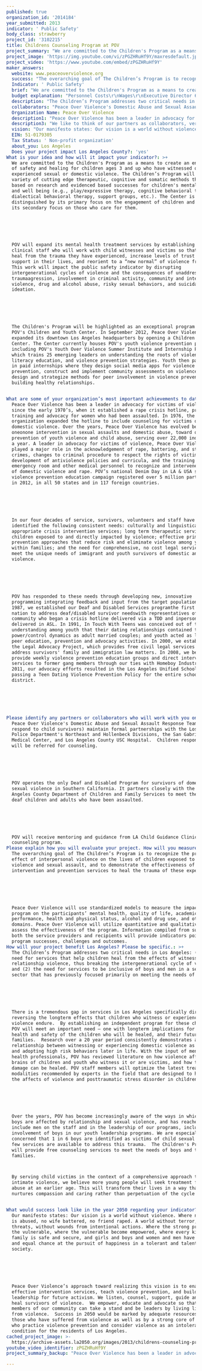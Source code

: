 ```yaml
---
published: true
organization_id: '2014184'
year_submitted: 2013
indicator: ' Public Safety'
body_class: strawberry
project_id: '3102215'
title: Childrens Counseling Program at POV
project_summary: "We are committed to the Children's Program as a means to create an environment of safety and healing for children ages 3 and up who have witnessed or experienced sexual or domestic violence. The Children’s Program will use a variety of cutting edge therapeutic, cognitive and somatic methods that are based on research and evidenced based successes for children's mental health and well being (e.g., play/expressive therapy, cognitive behavioral therapy, dialectical behavioral therapy, support groups, etc.). The Center is distinguished by its primary focus on the engagement of children and youth and its secondary focus on those who care for them. \r\n\r\nPOV will expand its mental health treatment services by establishing expert, clinical staff who will work with child witnesses and victims so that they can heal from the trauma they have experienced, increase levels of trust and support in their lives, and re-orient to a “new normal” of violence free lives. This work will impact the public safety indicator by disrupting intergenerational cycles of violence and the consequences of unaddressed trauma--agression, involvement in criminal activity, community and interpersonal violence, drug and alcohol abuse, risky sexual behaviors, and suicidal ideation. \r\n\r\nThe Children's Program will be highlighted as an exceptional program within POV's Children and Youth Center. In September 2012, Peace Over Violence  expanded its downtown Los Angeles headquarters by opening a Children and Youth Center. The Center currently houses POV's youth violence prevention programs, including POV's Youth Over Violence Summer Institute and Internship Program which trains 25 emerging leaders on understanding the roots of violence, media literacy education, and violence prevention strategies. Youth then participate in paid internships where they design social media apps for violence prevention, construct and implement community assessments on violence and design and strategize methods for peer involvement in violence prevention and building healthy relationships. \r\n"
project_image: 'https://img.youtube.com/vi/zPGZHRuHf9Y/maxresdefault.jpg'
project_video: 'https://www.youtube.com/embed/zPGZHRuHf9Y'
maker_answers:
  website: www.peaceoverviolence.org
  success: "The overarching goal of The Children’s Program is to recognize the profound effect of interpersonal violence on the lives of children exposed to domestic violence and sexual assault, and to demonstrate the effectiveness of intervention and prevention services to heal the trauma of these experiences.\r\n\r\nPeace Over Violence will use standardized models to measure the impact of the program on the participants’ mental health, quality of life, academic performance, health and physical status, alcohol and drug use, and other domains. Peace Over Violence will utilize quantitative and qualitative data to assess the effectiveness of the program. Information compiled from surveys of both the service providers and recipients will provide indicators pointing to program successes, challenges and outcomes. "
  Indicator: ' Public Safety'
  brief: "We are committed to the Children's Program as a means to create an environment of safety and healing for children ages 3 and up who have witnessed or experienced sexual or domestic violence. The Children’s Program will use a variety of cutting edge therapeutic, cognitive and somatic methods that are based on research and evidenced based successes for children's mental health and well being (e.g., play/expressive therapy, cognitive behavioral therapy, dialectical behavioral therapy, support groups, etc.). The Center is distinguished by its primary focus on the engagement of children and youth and its secondary focus on those who care for them. \r\n\r\nPOV will expand its mental health treatment services by establishing expert, clinical staff who will work with child witnesses and victims so that they can heal from the trauma they have experienced, increase levels of trust and support in their lives, and re-orient to a “new normal” of violence free lives. This work will impact the public safety indicator by disrupting intergenerational cycles of violence and the consequences of unaddressed trauma--agression, involvement in criminal activity, community and interpersonal violence, drug and alcohol abuse, risky sexual behaviors, and suicidal ideation. \r\n\r\nThe Children's Program will be highlighted as an exceptional program within POV's Children and Youth Center. In September 2012, Peace Over Violence  expanded its downtown Los Angeles headquarters by opening a Children and Youth Center. The Center currently houses POV's youth violence prevention programs, including POV's Youth Over Violence Summer Institute and Internship Program which trains 25 emerging leaders on understanding the roots of violence, media literacy education, and violence prevention strategies. Youth then participate in paid internships where they design social media apps for violence prevention, construct and implement community assessments on violence and design and strategize methods for peer involvement in violence prevention and building healthy relationships. \r\n"
  budget explanation: "Personnel Costs\r\nWages\r\nExecutive Director 6,055\r\nAssociate Director: Operations 4,704\r\nProject Director 5,075\r\nClinical Director 100,485\r\nClerical/Fiscal Assistant 3,734\r\nCase Manager 30,450\r\nTotal Wages 150,503\r\n\r\nFringe Benefits \r\nFICA Taxes 11,238 7.467% \r\nSUI Taxes 899\r\nHealth/Dental 9,446 \r\nWorker's Compensation 2,638\r\nParking 3,078\r\nTotal Fringe Benefits 27,299\r\nTotal Personnel Costs 177,802\r\n\r\nOperating Costs\r\nSpace Lease 12,811\r\nTelephone 2,148\r\nSupplies 2,279\r\nChildren's Room Supplies 2,500\r\nPostage 585\r\nPrinting 1,361\r\nInsurance 1,024\r\nEquipment Lease 1,516\r\nMileage 1,200\r\nParking 600\r\nPayroll Service 200\r\nController Consultant 1,188\r\nCounselor Consultants 3,000\r\nMIS Consultant 1,782\r\nTravel 15,000\r\nSubcontractors:\r\nEcho Center 75,000\r\n\r\nTotal Operating Costs 122,198\r\nTotal Project Costs 300,000\r\n"
  description: "The Children’s Program addresses two critical needs in Los Angeles: (1) the need for services that help children heal from the effects of witnessing relationship violence, thus breaking the intergenerational cycle of violence; and (2) the need for services to be inclusive of boys and men in a service sector that has previously focused primarily on meeting the needs of women.\r\n\r\nThere is a tremendous gap in services in Los Angeles specifically directed to reversing the long-term effects that children who witness or experience family violence endure.  By establishing an independent program for these children, POV will meet an important need – one with long-term implications for the health and safety of the children who will be healed, and their future families.  Research over a 20 year period consistently demonstrates a direct relationship between witnessing or experiencing domestic violence as a child, and adopting high risk behaviors later in life. With the input of mental health professionals, POV has reviewed literature on how violence affects the brains of children and youth who witness it or are victims, and how this damage can be healed. POV staff members will optimize the latest treatment modalities recommended by experts in the field that are designed to help heal the affects of violence and post-traumatic stress disorder in children. \r\n\r\nOver the years, POV has become increasingly aware of the ways in which men and boys are affected by relationship and sexual violence, and has reached out to include men on the staff and in the leadership of our programs, including the involvement of boys in our youth leadership programs. We are especially concerned that 1 in 6 boys are identified as victims of child sexual abuse and few services are available to address this trauma.  The Children's Program will provide free counseling services to meet the needs of boys and their families.  \r\nBy serving child victims in the context of a comprehensive approach to prevent intimate violence, we believe more young people will seek treatment for their abuse at an earlier age. This will transform their lives in a way that nurtures compassion and caring rather than perpetuation of the cycle of abuse.\r\n"
  collaborators: "Peace Over Violence's Domestic Abuse and Sexual Assault Response Teams (who respond to child survivors) maintain formal partnerships with the Los Angeles Police Department's Northeast and Hollenbeck Divisions, the San Gabriel Valley Medical Center, and Los Angeles County USC Hospital.  Children responded to will be referred for counseling.\r\n\r\nPOV operates the only Deaf and Disabled Program for survivors of domestic and sexual violence in Southern California. It partners closely with the Los Angeles County Department of Children and Family Services to meet the needs of deaf children and adults who have been assaulted. \r\n\r\nPOV will receive mentoring and guidance from LA Child Guidance Clinic counseling program.  "
  Organization Name: Peace Over Violence
  description1: "Peace Over Violence has been a leader in advocacy for victims of violence since the early 1970’s, when it established a rape crisis hotline, prevention training and advocacy for women who had been assaulted. In 1976, the organization expanded the hotline to include counseling for victims of domestic violence. Over the years, Peace Over Violence has evolved beyond one-on-one intervention in sexual assaults and domestic abuse, toward one-by-one prevention of youth violence and child abuse, serving over 22,000 individuals a year. A leader in advocacy for victims of violence, Peace Over Violence played a major role in the acknowledgement of rape, battering, and stalking as crimes, changes to criminal procedure to respect the rights of victims, the development of anti-violence policies and curricula, and the training of emergency room and other medical personnel to recognize and intervene in cases of domestic violence and rape. POV’s national Denim Day in LA & USA sexual violence prevention education campaign registered over 5 million participants in 2012, in all 50 states and in 117 foreign countries.\r\n\r\nIn our four decades of service, survivors, volunteers and staff have identified the following consistent needs: culturally and linguistically appropriate crisis intervention services; long term therapeutic services for children exposed to and directly impacted by violence; effective primary prevention approaches that reduce risk and eliminate violence among youth and within families; and the need for comprehensive, no cost legal services to meet the unique needs of immigrant and youth survivors of domestic and sexual violence. \r\n\r\nPOV has responded to these needs through developing new, innovative programming integrating feedback and input from the target population. In 1987, we established our Deaf and Disabled Services program--the first in the nation to address deaf/disabled survivor needs--with representatives of the Deaf community who began a crisis hotline delivered via a TDD and in-person services delivered in ASL. In 1991, In Touch With Teens was conceived out of the understanding among youth that their dating relationships contained the same power/control dynamics as adult married couples; and youth acted as leaders in peer education, prevention and advocacy activities. In 2000, we established the Legal Advocacy Project, which provides free civil legal services to address survivors' family and immigration law matters. In 2008, we began to provide weekly violence prevention education groups and direct intervention services to former gang members through our ties with Homeboy Industries. In 2011, our advocacy efforts resulted in the Los Angeles Unified School District passing a Teen Dating Violence Prevention Policy for the entire school district.\r\n\r\n "
  description3: "We like to think of our partners as collaborators, versus competitors. Especially given the critical nature of our work, we have found that strong alliances have lead to improved services for survivors and new funding opportunities to support innovative collaborations. \r\n\r\nPOV has a strong commitment to working in collaboration with a diverse network of organizations that address the complex needs of Los Angeles communities.  We have long-term relationships with the LA Unified School District, the City of Los Angeles, the LA Police Department, community based organizations, and a number of medical and social service providers. As a co-founder of local and statewide groups, POV staff members continue to hold leadership roles in the California Partnership to End Domestic Violence, California Coalition Against Sexual Assault, and, locally, leads the Right Response Collaborative (a partnership working toward improving response and treatment of victims of interpersonal violence who are deaf or disabled) and the LA Child Sexual Abuse Prevention Advisory Council. POV is involved in several national collaborative partnerships. We have implemented \"Start Strong: Building Healthy Teen Relationships,\" an initiative of The Robert Wood Johnson Foundation to educate middle school students about preventing relationship violence and as part of the \"Building Healthy Communities\" Initiative of The California Endowment, POV works with approximately 40 organizations in South LA to address the factors that contribute to poor health in the area, including interpersonal violence.\r\n\r\n"
  vision: "Our manifesto states: Our vision is a world without violence. Where no child is abused, no wife battered, no friend raped. A world without terror, without threats, without wounds from intentional actions. Where the strong provide for the vulnerable, where the vulnerable become empowered, where every kind of family is safe and secure, and girls and boys and women and men have a fair and equal chance at the pursuit of happiness in a tolerant and talented society.\r\n\r\nPeace Over Violence’s approach toward realizing this vision is to enact effective intervention services, teach violence prevention, and build leadership for future activism. We listen, counsel, support, guide and work to heal survivors of violence.  We empower, educate and advocate so that all members of our community can take a stand and be leaders by living lives free from violence.  Success in 2050 would be marked by adequate resources for those who have suffered from violence as well as by a strong core of leaders who practice violence prevention and consider violence as an intolerable condition for the residents of Los Angeles. "
  EIN: 51-0179305
  Tax Status: ' Non-profit organization'
  about_you: Los Angeles
  Does your project impact Los Angeles County?: 'yes'
What is your idea and how will it impact your indicator?: >+
  We are committed to the Children's Program as a means to create an environment
  of safety and healing for children ages 3 and up who have witnessed or
  experienced sexual or domestic violence. The Children’s Program will use a
  variety of cutting edge therapeutic, cognitive and somatic methods that are
  based on research and evidenced based successes for children's mental health
  and well being (e.g., play/expressive therapy, cognitive behavioral therapy,
  dialectical behavioral therapy, support groups, etc.). The Center is
  distinguished by its primary focus on the engagement of children and youth and
  its secondary focus on those who care for them. 






  POV will expand its mental health treatment services by establishing expert,
  clinical staff who will work with child witnesses and victims so that they can
  heal from the trauma they have experienced, increase levels of trust and
  support in their lives, and reorient to a “new normal” of violence free lives.
  This work will impact the public safety indicator by disrupting
  intergenerational cycles of violence and the consequences of unaddressed
  traumaagression, involvement in criminal activity, community and interpersonal
  violence, drug and alcohol abuse, risky sexual behaviors, and suicidal
  ideation. 






  The Children's Program will be highlighted as an exceptional program within
  POV's Children and Youth Center. In September 2012, Peace Over Violence 
  expanded its downtown Los Angeles headquarters by opening a Children and Youth
  Center. The Center currently houses POV's youth violence prevention programs,
  including POV's Youth Over Violence Summer Institute and Internship Program
  which trains 25 emerging leaders on understanding the roots of violence, media
  literacy education, and violence prevention strategies. Youth then participate
  in paid internships where they design social media apps for violence
  prevention, construct and implement community assessments on violence and
  design and strategize methods for peer involvement in violence prevention and
  building healthy relationships. 


What are some of your organization’s most important achievements to date?: >-
  Peace Over Violence has been a leader in advocacy for victims of violence
  since the early 1970’s, when it established a rape crisis hotline, prevention
  training and advocacy for women who had been assaulted. In 1976, the
  organization expanded the hotline to include counseling for victims of
  domestic violence. Over the years, Peace Over Violence has evolved beyond
  oneonone intervention in sexual assaults and domestic abuse, toward onebyone
  prevention of youth violence and child abuse, serving over 22,000 individuals
  a year. A leader in advocacy for victims of violence, Peace Over Violence
  played a major role in the acknowledgement of rape, battering, and stalking as
  crimes, changes to criminal procedure to respect the rights of victims, the
  development of antiviolence policies and curricula, and the training of
  emergency room and other medical personnel to recognize and intervene in cases
  of domestic violence and rape. POV’s national Denim Day in LA & USA sexual
  violence prevention education campaign registered over 5 million participants
  in 2012, in all 50 states and in 117 foreign countries.






  In our four decades of service, survivors, volunteers and staff have
  identified the following consistent needs: culturally and linguistically
  appropriate crisis intervention services; long term therapeutic services for
  children exposed to and directly impacted by violence; effective primary
  prevention approaches that reduce risk and eliminate violence among youth and
  within families; and the need for comprehensive, no cost legal services to
  meet the unique needs of immigrant and youth survivors of domestic and sexual
  violence. 






  POV has responded to these needs through developing new, innovative
  programming integrating feedback and input from the target population. In
  1987, we established our Deaf and Disabled Services programthe first in the
  nation to address deaf/disabled survivor needswith representatives of the Deaf
  community who began a crisis hotline delivered via a TDD and inperson services
  delivered in ASL. In 1991, In Touch With Teens was conceived out of the
  understanding among youth that their dating relationships contained the same
  power/control dynamics as adult married couples; and youth acted as leaders in
  peer education, prevention and advocacy activities. In 2000, we established
  the Legal Advocacy Project, which provides free civil legal services to
  address survivors' family and immigration law matters. In 2008, we began to
  provide weekly violence prevention education groups and direct intervention
  services to former gang members through our ties with Homeboy Industries. In
  2011, our advocacy efforts resulted in the Los Angeles Unified School District
  passing a Teen Dating Violence Prevention Policy for the entire school
  district.





   
Please identify any partners or collaborators who will work with you on this project.: >-
  Peace Over Violence's Domestic Abuse and Sexual Assault Response Teams (who
  respond to child survivors) maintain formal partnerships with the Los Angeles
  Police Department's Northeast and Hollenbeck Divisions, the San Gabriel Valley
  Medical Center, and Los Angeles County USC Hospital.  Children responded to
  will be referred for counseling.






  POV operates the only Deaf and Disabled Program for survivors of domestic and
  sexual violence in Southern California. It partners closely with the Los
  Angeles County Department of Children and Family Services to meet the needs of
  deaf children and adults who have been assaulted. 






  POV will receive mentoring and guidance from LA Child Guidance Clinic
  counseling program.  
Please explain how you will evaluate your project. How will you measure success?: >-
  The overarching goal of The Children’s Program is to recognize the profound
  effect of interpersonal violence on the lives of children exposed to domestic
  violence and sexual assault, and to demonstrate the effectiveness of
  intervention and prevention services to heal the trauma of these experiences.






  Peace Over Violence will use standardized models to measure the impact of the
  program on the participants’ mental health, quality of life, academic
  performance, health and physical status, alcohol and drug use, and other
  domains. Peace Over Violence will utilize quantitative and qualitative data to
  assess the effectiveness of the program. Information compiled from surveys of
  both the service providers and recipients will provide indicators pointing to
  program successes, challenges and outcomes. 
How will your project benefit Los Angeles? Please be specific.: >+
  The Children’s Program addresses two critical needs in Los Angeles: (1) the
  need for services that help children heal from the effects of witnessing
  relationship violence, thus breaking the intergenerational cycle of violence;
  and (2) the need for services to be inclusive of boys and men in a service
  sector that has previously focused primarily on meeting the needs of women.






  There is a tremendous gap in services in Los Angeles specifically directed to
  reversing the longterm effects that children who witness or experience family
  violence endure.  By establishing an independent program for these children,
  POV will meet an important need — one with longterm implications for the
  health and safety of the children who will be healed, and their future
  families.  Research over a 20 year period consistently demonstrates a direct
  relationship between witnessing or experiencing domestic violence as a child,
  and adopting high risk behaviors later in life. With the input of mental
  health professionals, POV has reviewed literature on how violence affects the
  brains of children and youth who witness it or are victims, and how this
  damage can be healed. POV staff members will optimize the latest treatment
  modalities recommended by experts in the field that are designed to help heal
  the affects of violence and posttraumatic stress disorder in children. 






  Over the years, POV has become increasingly aware of the ways in which men and
  boys are affected by relationship and sexual violence, and has reached out to
  include men on the staff and in the leadership of our programs, including the
  involvement of boys in our youth leadership programs. We are especially
  concerned that 1 in 6 boys are identified as victims of child sexual abuse and
  few services are available to address this trauma.  The Children's Program
  will provide free counseling services to meet the needs of boys and their
  families.  



  By serving child victims in the context of a comprehensive approach to prevent
  intimate violence, we believe more young people will seek treatment for their
  abuse at an earlier age. This will transform their lives in a way that
  nurtures compassion and caring rather than perpetuation of the cycle of abuse.


What would success look like in the year 2050 regarding your indicator?: >-
  Our manifesto states: Our vision is a world without violence. Where no child
  is abused, no wife battered, no friend raped. A world without terror, without
  threats, without wounds from intentional actions. Where the strong provide for
  the vulnerable, where the vulnerable become empowered, where every kind of
  family is safe and secure, and girls and boys and women and men have a fair
  and equal chance at the pursuit of happiness in a tolerant and talented
  society.






  Peace Over Violence’s approach toward realizing this vision is to enact
  effective intervention services, teach violence prevention, and build
  leadership for future activism. We listen, counsel, support, guide and work to
  heal survivors of violence.  We empower, educate and advocate so that all
  members of our community can take a stand and be leaders by living lives free
  from violence.  Success in 2050 would be marked by adequate resources for
  those who have suffered from violence as well as by a strong core of leaders
  who practice violence prevention and consider violence as an intolerable
  condition for the residents of Los Angeles. 
cached_project_image: >-
  https://archive-assets.la2050.org/images/2013/childrens-counseling-program-at-pov/img.youtube.com/vi/zPGZHRuHf9Y/maxresdefault.jpg
youtube_video_identifier: zPGZHRuHf9Y
project_summary_backup: "Peace Over Violence has been a leader in advocacy for victims of violence since the early 1970’s, when it established a rape crisis hotline, prevention training and advocacy for women who had been assaulted. In 1976, the organization expanded the hotline to include counseling for victims of domestic violence. Over the years, Peace Over Violence has evolved beyond one-on-one intervention in sexual assaults and domestic abuse, toward one-by-one prevention of youth violence and child abuse, serving over 22,000 individuals a year. A leader in advocacy for victims of violence, Peace Over Violence played a major role in the acknowledgement of rape, battering, and stalking as crimes, changes to criminal procedure to respect the rights of victims, the development of anti-violence policies and curricula, and the training of emergency room and other medical personnel to recognize and intervene in cases of domestic violence and rape. POV’s national Denim Day in LA & USA sexual violence prevention education campaign registered over 5 million participants in 2012, in all 50 states and in 117 foreign countries.\r\n\r\nIn our four decades of service, survivors, volunteers and staff have identified the following consistent needs: culturally and linguistically appropriate crisis intervention services; long term therapeutic services for children exposed to and directly impacted by violence; effective primary prevention approaches that reduce risk and eliminate violence among youth and within families; and the need for comprehensive, no cost legal services to meet the unique needs of immigrant and youth survivors of domestic and sexual violence. \r\n\r\nPOV has responded to these needs through developing new, innovative programming integrating feedback and input from the target population. In 1987, we established our Deaf and Disabled Services program--the first in the nation to address deaf/disabled survivor needs--with representatives of the Deaf community who began a crisis hotline delivered via a TDD and in-person services delivered in ASL. In 1991, In Touch With Teens was conceived out of the understanding among youth that their dating relationships contained the same power/control dynamics as adult married couples; and youth acted as leaders in peer education, prevention and advocacy activities. In 2000, we established the Legal Advocacy Project, which provides free civil legal services to address survivors' family and immigration law matters. In 2008, we began to provide weekly violence prevention education groups and direct intervention services to former gang members through our ties with Homeboy Industries. In 2011, our advocacy efforts resulted in the Los Angeles Unified School District passing a Teen Dating Violence Prevention Policy for the entire school district.\r\n\r\n "

---
```

